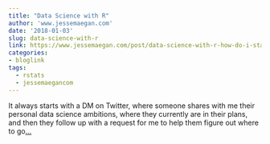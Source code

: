 ```yaml
---
title: "Data Science with R"
author: 'www.jessemaegan.com'
date: '2018-01-03'
slug: data-science-with-r
link: https://www.jessemaegan.com/post/data-science-with-r-how-do-i-start/
categories:
- bloglink
tags:
  - rstats
  - jessemaegancom
---
```


It always starts with a DM on Twitter, where someone shares with me their personal data science ambitions, where they currently are in their plans, and then they follow up with a request for me to help them figure out where to go[... <i class="fas fa-external-link-alt"></i>](https://www.jessemaegan.com/post/data-science-with-r-how-do-i-start/)

